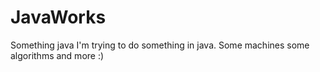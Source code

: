 # JavaWorks
Something java
I'm trying to do something in java.
Some machines some algorithms and more :)
